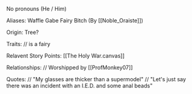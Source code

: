 No pronouns (He / Him)

Aliases:
 Waffle
 Gabe
 Fairy Bitch (By [[Noble_Oraiste]])
 
Origin: Tree?

Traits:
 // is a fairy

Relavent Story Points:
 [[The Holy War.canvas]]

Relationships:
 // Worshipped by [[ProfMonkey07]]

Quotes:
// "My glasses are thicker than a supermodel"
// "Let's just say there was an incident with an I.E.D. and some anal beads"